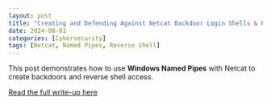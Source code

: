 ```yaml
---
layout: post
title: "Creating and Defending Against Netcat Backdoor Login Shells & Reverse Shell Backdoors Using Named Pipes Named Pipes Exploit"
date: 2024-08-01
categories: [Cybersecurity]
tags: [Netcat, Named Pipes, Reverse Shell]
---
```


This post demonstrates how to use **Windows Named Pipes** with Netcat to create backdoors and reverse shell access.

[Read the full write-up here](../projects/#netcat-named-pipes-exploit)
